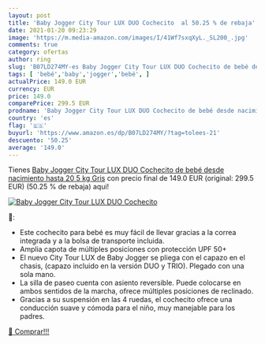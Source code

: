 ```yaml
---
layout: post
title: 'Baby Jogger City Tour LUX DUO Cochecito  al 50.25 % de rebaja'
date: 2021-01-20 09:23:29
image: 'https://m.media-amazon.com/images/I/41Wf7sxqXyL._SL200_.jpg'
comments: true
category: ofertas
author: ring
slug: 'B07LD274MY-es Baby Jogger City Tour LUX DUO Cochecito de bebé desde...'
tags: [ 'bebé','baby','jogger','bebé', ]
actualPrice: 149.0 EUR
currency: EUR
price: 149.0
comparePrice: 299.5 EUR
prodname: 'Baby Jogger City Tour LUX DUO Cochecito de bebé desde nacimiento hasta 20 5 kg  Gris'
country: 'es'
flag: '🇪🇸'
buyurl: 'https://www.amazon.es/dp/B07LD274MY/?tag=tolees-21'
descuento: '50.25'
average: '149.0'
---
```


Tienes [Baby Jogger City Tour LUX DUO Cochecito de bebé desde nacimiento hasta 20 5 kg  Gris](https://www.amazon.es/dp/B07LD274MY/?tag=tolees-21) con precio final de  149.0 EUR (original: 299.5 EUR) (50.25 %  de rebaja) aqui!

[![Baby Jogger City Tour LUX DUO Cochecito ](https://m.media-amazon.com/images/I/41Wf7sxqXyL._SL200_.jpg)](https://www.amazon.es/dp/B07LD274MY/?tag=tolees-21)

🔎:

- Este cochecito para bebé es muy fácil de llevar gracias a la correa integrada y a la bolsa de transporte incluida.
- Amplia capota de múltiples posiciones con protección UPF 50+
- El nuevo City Tour LUX de Baby Jogger se pliega con el capazo en el chasis, (capazo incluido en la versión DUO y TRIO). Plegado con una sola mano.
- La silla de paseo cuenta con asiento reversible. Puede colocarse en ambos sentidos de la marcha, ofrece múltiples posiciones de reclinado.
- Gracias a su suspensión en las 4 ruedas, el cochecito ofrece una conducción suave y cómoda para el niño, muy manejable para los padres.

[🛒 Comprar!!!](https://www.amazon.es/dp/B07LD274MY/?tag=tolees-21)
